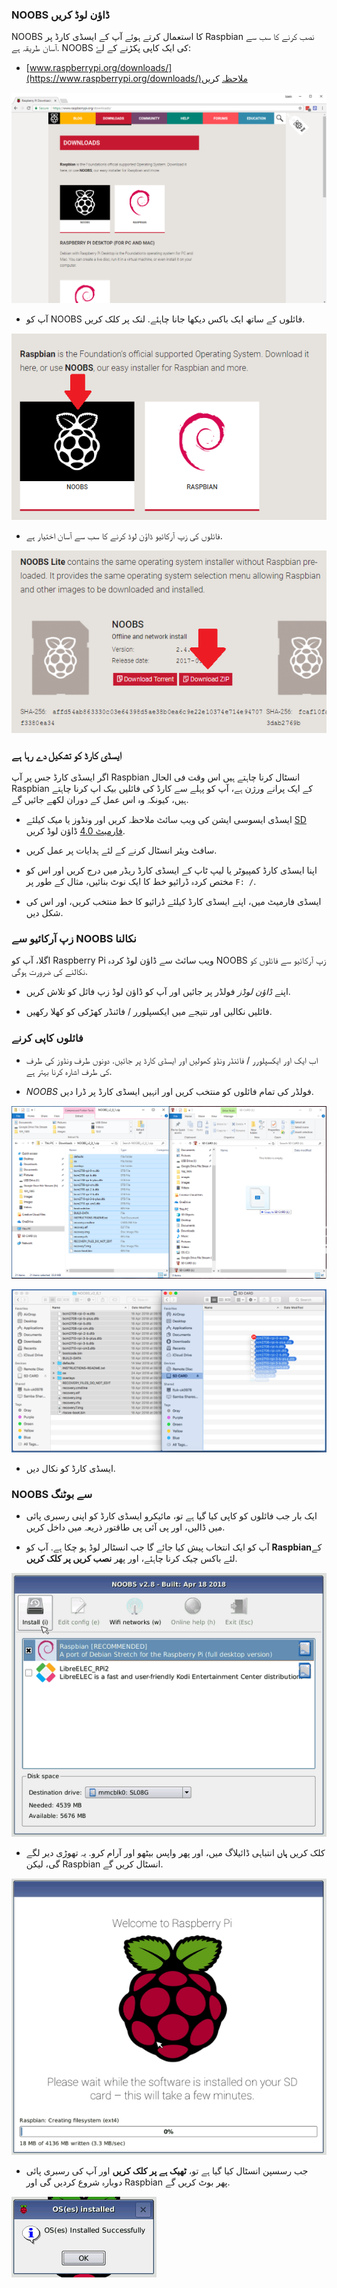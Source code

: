 ### NOOBS ڈاؤن لوڈ کریں

NOOBS کا استعمال کرتے ہوئے آپ کے ایسڈی کارڈ پر Raspbian نصب کرنے کا سب سے آسان طریقہ ہے. NOOBS کی ایک کاپی پکڑنے کے لۓ:

+ [www.raspberrypi.org/downloads/](https://www.raspberrypi.org/downloads/)ملاحظہ کریں

![ڈاؤن لوڈ صفحہ](images/downloads-page.png)

+ آپ کو NOOBS فائلوں کے ساتھ ایک باکس دیکھا جانا چاہئے. لنک پر کلک کریں.

![NOOBS پر کلک کریں](images/click-noobs.png)

+ فائلوں کی زپ آرکائیو ڈاؤن لوڈ کرنے کا سب سے آسان اختیار ہے.

![زپ ڈاؤن لوڈ کریں](images/download-zip.png)

### ایسڈی کارڈ کو تشکیل دے رہا ہے

اگر ایسڈی کارڈ جس پر آپ Raspbian انسٹال کرنا چاہتے ہیں اس وقت فی الحال Raspbian کے ایک پرانے ورژن ہے، آپ کو پہلے سے کارڈ کی فائلیں بیک اپ کرنا چاہتے ہیں، کیونکہ وہ اس عمل کے دوران لکھے جائیں گے.

+ ایسڈی ایسوسی ایشن کی ویب سائٹ ملاحظہ کریں اور ونڈوز یا میک کیلئے [SD فارمیٹ 4.0](https://www.sdcard.org/downloads/formatter_4/index.html) ڈاؤن لوڈ کریں.

+ سافٹ ویئر انسٹال کرنے کے لئے ہدایات پر عمل کریں.

+ اپنا ایسڈی کارڈ کمپیوٹر یا لیپ ٹاپ کے ایسڈی کارڈ ریڈر میں درج کریں اور اس کو مختص کردہ ڈرائیو خط کا ایک نوٹ بنائیں، مثال کے طور پر `F: /`.

+ ایسڈی فارمیٹ میں، اپنے ایسڈی کارڈ کیلئے ڈرائیو کا خط منتخب کریں، اور اس کی شکل دیں.

### زپ آرکائیو سے NOOBS نکالنا

اگلا، آپ کو Raspberry Pi ویب سائٹ سے ڈاؤن لوڈ کردہ NOOBS زپ آرکائیو سے فائلوں کو نکالنے کی ضرورت ہوگی.

+ اپنے *ڈاؤن لوڈز* فولڈر پر جائیں اور آپ کو ڈاؤن لوڈ </em> زپ فائل کو تلاش کریں.

+ فائلیں نکالیں اور نتیجے میں ایکسپلورر / فائنڈر کھڑکی کو کھلا رکھیں.

### فائلوں کاپی کرنے

+ اب ایک اور ایکسپلورر / فائنڈر ونڈو کھولیں اور ایسڈی کارڈ پر جائیں. دونوں طرف ونڈوز کی طرف کی طرف اشارہ کرنا بہتر ہے.

+ *NOOBS* فولڈر کی تمام فائلوں کو منتخب کریں اور انہیں ایسڈی کارڈ پر ڈرا دیں.

![ونڈو کاپی](images/copy3.png)

![میکس کاپی](images/macos_copy.png)

+ ایسڈی کارڈ کو نکال دیں.

### NOOBS سے بوٹنگ

+ ایک بار جب فائلوں کو کاپی کیا گیا ہے تو، مائیکرو ایسڈی کارڈ کو اپنی رسبری پائی میں ڈالیں، اور پی آئی پی طاقتور ذریعہ میں داخل کریں.

+ آپ کو ایک انتخاب پیش کیا جائے گا جب انسٹالر لوڈ ہو چکا ہے. آپ کو **Raspbian**کے لئے باکس چیک کرنا چاہئے، اور پھر **نصب کریں پر کلک کریں**.

![انسٹال کریں](images/install.png)

+ کلک کریں **ہاں** انتباہی ڈائیلاگ میں، اور پھر واپس بیٹھو اور آرام کرو. یہ تھوڑی دیر لگے گی، لیکن Raspbian انسٹال کریں گے.

![انسٹال کرنا](images/installing.png)

+ جب رسسپن انسٹال کیا گیا ہے تو، **ٹھیک ہے پر کلک کریں** اور آپ کی رسبری پائی دوبارہ شروع کردیں گی اور Raspbian پھر بوٹ کریں گے.

![انسٹال](images/installed.png)